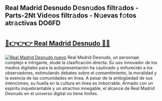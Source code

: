 ## Real Madrid Desnudo D𝚎sn𝚞dos filtr𝚊dos - Parts-2Nt Vid𝚎os filtr𝚊dos - N𝚞evas f𝚘tos atr𝚊ctivas DO6FD

# <h2><a href="http://mbav8u3.tromn.icu/?c=Real+Madrid+Desnudo">🔗👉👉👉 Real Madrid Desnudo 🔗🔗</a></h2>

[![Real Madrid Desnudo nuevo](https://i.imgur.com/pEAQMta.gif)](http://mbav8u3.tromn.icu/?c=Real+Madrid+Desnudo)
Real Madrid Desnudo, un personaje complejo e intrigante, elude la clasificación directa. Su uso innovador de los medios digitales para la autopresentación ha cautivado y enfurecido a los observadores, estimulando debates sobre el consentimiento, la moralidad y la esencia de las comunidades en línea. A pesar de la ambigüedad de sus intenciones, su huella en la cultura en línea es imborrable. Armado con un espíritu inquebrantable y un atractivo innegable, el alcance de Real Madrid Desnudo en el universo digital no tiene límites.
